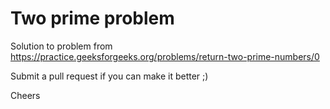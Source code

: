 # Two prime problem

Solution to problem from https://practice.geeksforgeeks.org/problems/return-two-prime-numbers/0

Submit a pull request if you can make it better ;) 

Cheers
